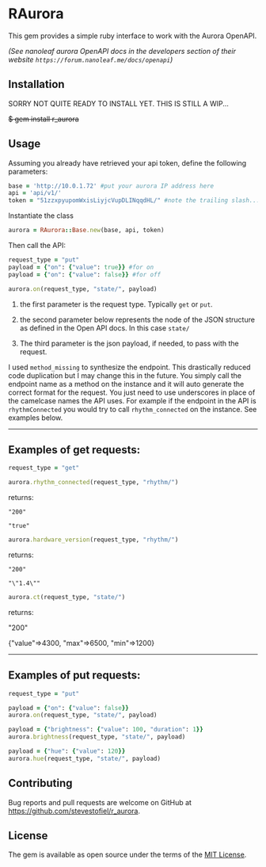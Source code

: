 # RAurora

This gem provides a simple ruby interface to work with the Aurora OpenAPI.

_(See nanoleaf aurora OpenAPI docs in the developers section of their website `https://forum.nanoleaf.me/docs/openapi`)_
## Installation

SORRY NOT QUITE READY TO INSTALL YET.  THIS IS STILL A WIP...

~~$ gem install r_aurora~~

## Usage

Assuming you already have retrieved your api token, define the following parameters:

```ruby
base = 'http://10.0.1.72' #put your aurora IP address here
api = 'api/v1/'
token = "51zzxpyupomWxisLiyjcVupDLINqqdHL/" #note the trailing slash...
```
Instantiate the class
```ruby
aurora = RAurora::Base.new(base, api, token)
```

Then call the API:
```ruby
request_type = "put"
payload = {"on": {"value": true}} #for on
payload = {"on": {"value": false}} #for off

aurora.on(request_type, "state/", payload)
```

1. the first parameter is the request type.  Typically `get` or `put`.

2. the second parameter below represents the node of the JSON structure as defined in the Open API docs. In this case `state/`

3. The third parameter is the json payload, if needed, to pass with the request.


I used `method_missing` to synthesize the endpoint. This drastically reduced code duplication but I may change this in the future.  You simply call the endpoint name as a method on the instance and it will auto generate the correct format for the request.  You just need to use underscores in place of the  camelcase names the API uses.  For example if the endpoint in the API is `rhythmConnected` you would try to call `rhythm_connected` on the instance.  See examples below.

---

## Examples of get requests:

```ruby
request_type = "get"

aurora.rhythm_connected(request_type, "rhythm/")
```
returns:

`"200"`

`"true"`
```ruby
aurora.hardware_version(request_type, "rhythm/")
```
returns:

`"200"`

`"\"1.4\""`
```ruby
aurora.ct(request_type, "state/")
```
returns:

"200"

{"value"=>4300, "max"=>6500, "min"=>1200}

---

## Examples of put requests:

```ruby
request_type = "put"
```
```ruby
payload = {"on": {"value": false}}
aurora.on(request_type, "state/", payload)
```
```ruby
payload = {"brightness": {"value": 100, "duration": 1}}
aurora.brightness(request_type, "state/", payload)
```
```ruby
payload = {"hue": {"value": 120}}
aurora.hue(request_type, "state/", payload)
```

## Contributing

Bug reports and pull requests are welcome on GitHub at https://github.com/stevestofiel/r_aurora.

## License

The gem is available as open source under the terms of the [MIT License](https://opensource.org/licenses/MIT).
